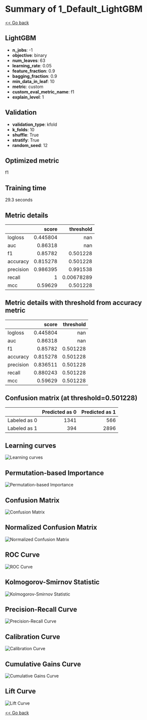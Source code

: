# Summary of 1_Default_LightGBM

[<< Go back](../README.md)


## LightGBM
- **n_jobs**: -1
- **objective**: binary
- **num_leaves**: 63
- **learning_rate**: 0.05
- **feature_fraction**: 0.9
- **bagging_fraction**: 0.9
- **min_data_in_leaf**: 10
- **metric**: custom
- **custom_eval_metric_name**: f1
- **explain_level**: 1

## Validation
 - **validation_type**: kfold
 - **k_folds**: 10
 - **shuffle**: True
 - **stratify**: True
 - **random_seed**: 12

## Optimized metric
f1

## Training time

29.3 seconds

## Metric details
|           |    score |    threshold |
|:----------|---------:|-------------:|
| logloss   | 0.445804 | nan          |
| auc       | 0.86318  | nan          |
| f1        | 0.85782  |   0.501228   |
| accuracy  | 0.815278 |   0.501228   |
| precision | 0.986395 |   0.991538   |
| recall    | 1        |   0.00678289 |
| mcc       | 0.59629  |   0.501228   |


## Metric details with threshold from accuracy metric
|           |    score |   threshold |
|:----------|---------:|------------:|
| logloss   | 0.445804 |  nan        |
| auc       | 0.86318  |  nan        |
| f1        | 0.85782  |    0.501228 |
| accuracy  | 0.815278 |    0.501228 |
| precision | 0.836511 |    0.501228 |
| recall    | 0.880243 |    0.501228 |
| mcc       | 0.59629  |    0.501228 |


## Confusion matrix (at threshold=0.501228)
|              |   Predicted as 0 |   Predicted as 1 |
|:-------------|-----------------:|-----------------:|
| Labeled as 0 |             1341 |              566 |
| Labeled as 1 |              394 |             2896 |

## Learning curves
![Learning curves](learning_curves.png)

## Permutation-based Importance
![Permutation-based Importance](permutation_importance.png)
## Confusion Matrix

![Confusion Matrix](confusion_matrix.png)


## Normalized Confusion Matrix

![Normalized Confusion Matrix](confusion_matrix_normalized.png)


## ROC Curve

![ROC Curve](roc_curve.png)


## Kolmogorov-Smirnov Statistic

![Kolmogorov-Smirnov Statistic](ks_statistic.png)


## Precision-Recall Curve

![Precision-Recall Curve](precision_recall_curve.png)


## Calibration Curve

![Calibration Curve](calibration_curve_curve.png)


## Cumulative Gains Curve

![Cumulative Gains Curve](cumulative_gains_curve.png)


## Lift Curve

![Lift Curve](lift_curve.png)



[<< Go back](../README.md)
